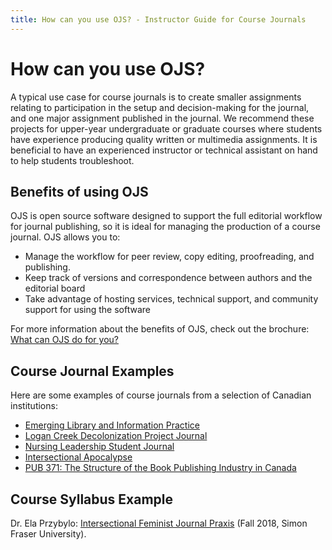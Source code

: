 ```yaml
---
title: How can you use OJS? - Instructor Guide for Course Journals
---
```


# How can you use OJS?

A typical use case for course journals is to create smaller assignments relating to  participation in the setup and decision-making for the journal, and one major assignment published in the journal. We recommend these projects for upper-year undergraduate or graduate courses where students have experience producing quality written or multimedia assignments. It is beneficial to have an experienced instructor or technical assistant on hand to help students troubleshoot.

## Benefits of using OJS

OJS is open source software designed to support the full editorial workflow for journal publishing, so it is ideal for managing the production of a course journal. OJS allows you to:

* Manage the workflow for peer review, copy editing, proofreading, and publishing.
* Keep track of versions and correspondence between authors and the editorial board
* Take advantage of hosting services, technical support, and community support for using the software

For more information about the benefits of OJS, check out the brochure: [What can OJS do for you?](https://pkp.sfu.ca/wp-content/uploads/2014/04/OJS-Brochure.pdf)

## Course Journal Examples

Here are some examples of course journals from a selection of Canadian institutions:

* [Emerging Library and Information Practice](https://ojs.lib.uwo.ca/index.php/elip/)
* [Logan Creek Decolonization Project Journal](https://journals.kpu.ca/index.php/LCDP)
* [Nursing Leadership Student Journal](https://journals.kpu.ca/index.php/nlsj)
* [Intersectional Apocalypse](https://journals.lib.sfu.ca/index.php/ifj)
* [PUB 371: The Structure of the Book Publishing Industry in Canada](https://course-journals.lib.sfu.ca/index.php/pub371)

## Course Syllabus Example

Dr. Ela Przybylo: [Intersectional Feminist Journal Praxis](https://przybyloela.files.wordpress.com/2018/09/intersectional-feminist-journal-praxis-syllabus.pdf) (Fall 2018, Simon Fraser University).

